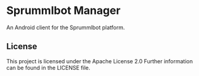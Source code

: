 # Sprummlbot Manager
An Android client for the Sprummlbot platform.

## License
This project is licensed under the Apache License 2.0
Further information can be found in the LICENSE file.
